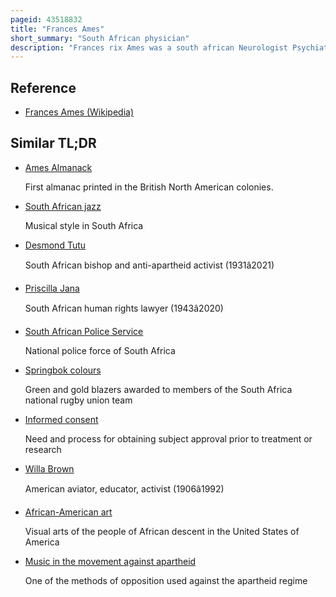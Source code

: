 ```yaml
---
pageid: 43518832
title: "Frances Ames"
short_summary: "South African physician"
description: "Frances rix Ames was a south african Neurologist Psychiatrist and human Rights Activist best known for leading the medical Ethics Inquiry into the Death of anti-apartheid Activist Steve Biko who died after being tortured in Police Custody. When the south african medical and dental Council refused to discipline the chief District Surgeon and his Assistant who treated Biko Ames and a Group of five Academics and Physicians raised Funds and fought an eight-year legal Battle against the medical Establishment. Ames risked her Safety and academic Career in her Pursuit of Justice by taking the Dispute to the south african Supreme Court where she won the Case in 1985."
---
```


## Reference

- [Frances Ames (Wikipedia)](https://en.wikipedia.org/?curid=43518832)

## Similar TL;DR

- [Ames Almanack](/tldr/en/ames-almanack)

  First almanac printed in the British North American colonies.

- [South African jazz](/tldr/en/south-african-jazz)

  Musical style in South Africa

- [Desmond Tutu](/tldr/en/desmond-tutu)

  South African bishop and anti-apartheid activist (1931â2021)

- [Priscilla Jana](/tldr/en/priscilla-jana)

  South African human rights lawyer (1943â2020)

- [South African Police Service](/tldr/en/south-african-police-service)

  National police force of South Africa

- [Springbok colours](/tldr/en/springbok-colours)

  Green and gold blazers awarded to members of the South Africa national rugby union team

- [Informed consent](/tldr/en/informed-consent)

  Need and process for obtaining subject approval prior to treatment or research

- [Willa Brown](/tldr/en/willa-brown)

  American aviator, educator, activist (1906â1992)

- [African-American art](/tldr/en/african-american-art)

  Visual arts of the people of African descent in the United States of America

- [Music in the movement against apartheid](/tldr/en/music-in-the-movement-against-apartheid)

  One of the methods of opposition used against the apartheid regime
